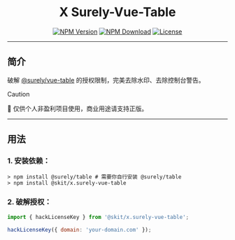 ﻿<h1 align="center">X Surely-Vue-Table</h1>

<div align="center">

[![NPM Version](https://img.shields.io/npm/v/@skit/x.surely-vue-table.svg?sanitize=true)](https://www.npmjs.com/package/@skit/x.surely-vue-table)
[![NPM Download](https://img.shields.io/npm/dm/@skit/x.surely-vue-table.svg?sanitize=true)](https://www.npmjs.com/package/@skit/x.surely-vue-table)
[![License](https://img.shields.io/github/license/fudiwei/x.surely-vue-table)](http://unlicense.org/)

</div>

---

## 简介

破解 [@surely/vue-table](https://github.com/surely-vue/surely-table) 的授权限制，完美去除水印、去除控制台警告。

> [!CAUTION]
> 🤫 仅供个人非盈利项目使用，商业用途请支持正版。

---

## 用法

### 1. 安装依赖：

```shell
> npm install @surely/table # 需要你自行安装 @surely/table
> npm install @skit/x.surely-vue-table
```

### 2. 破解授权：

```js
import { hackLicenseKey } from '@skit/x.surely-vue-table';

hackLicenseKey({ domain: 'your-domain.com' });
```

